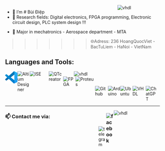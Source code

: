 <img align="right" alt="vhdl" width="138px" src="https://img6.thuthuatphanmem.vn/uploads/2022/03/04/anh-dong-xin-chao-powerpoint-dep-cho-thuyet-trinh_021856460.gif" />

- 👋 I’m # Bùi Điệp
- 👀 Research fields: Digital electronics, FPGA programming, Electronic circuit design, PLC system design !!!

+ 🌱 Major in mechatronics - Aerospace department - MTA
>>>>>>> 🌐Adress: 236 HoangQuocViet - BacTuLiem - HaNoi - VietNam
<!-- Bui-Diep/Bui-Diep is a ✨ special ✨ repository because its `README.md` (this file) appears on your GitHub profile.
You can click the Preview link to take a look at your changes. -->

<!-- <table>
<tr>
  <td width="60%">
    <img align="right" alt="vhdl" width="250px" src="https://user-images.githubusercontent.com/102669394/217030431-47038250-3124-4893-bd5a-2b96d5e982d7.jpg" />
  </td>
  <td width="30%">
  <img align="right" alt="vhdl" width="138px" src="https://img6.thuthuatphanmem.vn/uploads/2022/03/04/anh-dong-xin-chao-powerpoint-dep-cho-thuyet-trinh_021856460.gif" />
  </td>
<table> -->


## Languages and Tools:
[<img align="right" alt="vhdl" width="280px" src="https://user-images.githubusercontent.com/102669394/217030431-47038250-3124-4893-bd5a-2b96d5e982d7.jpg" />](https://github.com/Bui-Diep/FPGA_TOPIC)

<img align="left" alt="Visual Studio Code" width="40px" src="https://raw.githubusercontent.com/github/explore/80688e429a7d4ef2fca1e82350fe8e3517d3494d/topics/visual-studio-code/visual-studio-code.png" />
<img align="left" alt="Altium Designer" width="40px" src="https://images.g2crowd.com/uploads/product/image/large_detail/large_detail_55da269609bde6556a387629b0594314/altium-altium-designer.png" />
<img align="left" alt="ISE" width="62px" src="https://upload.wikimedia.org/wikipedia/en/0/0a/XilinxISE_DS_Logo.jpg" />
<img align="left" alt="QTcreator" width="47px" src="https://static-00.iconduck.com/assets.00/qtcreator-icon-512x478-bhacl6u3.png" />
<img align="left" alt="FPGA" width="40px" src="https://www.nettimelogic.com/resources/FpgaServices.png" />
<img align="left" alt="Proteus" width="64px" src="https://bk.ibxk.com.br/2021/11/16/16122106683201.jpg" />

<br /><br />

<img align="left" alt="Github" width="42px" src="https://png.pngitem.com/pimgs/s/128-1280162_github-logo-png-cat-transparent-png.png" />
<img align="left" alt="Arduino" width="40px" src="https://brandslogos.com/wp-content/uploads/images/large/arduino-logo-1.png" />
<img align="left" alt="Ubuntu" width="40px" src="https://w7.pngwing.com/pngs/884/578/png-transparent-square-red-and-white-logo-illustration-orange-apps-start-here-ubuntu-orange-linux-unity-thumbnail.png" />
<img align="left" alt="VHDL" width="43px" src="https://vide-software.gallerycdn.vsassets.io/extensions/vide-software/v4pvhdlforprofessionals/1.6.0/1672692563810/Microsoft.VisualStudio.Services.Icons.Default" />
<img align="left" alt="ChatGPT" width="40px" src="https://brandlogovector.com/wp-content/uploads/2023/01/ChatGPT-Icon-Logo-PNG.png" />

<!--
<img align="left" alt="MongoDB" width="26px" src="https://raw.githubusercontent.com/github/explore/80688e429a7d4ef2fca1e82350fe8e3517d3494d/topics/mongodb/mongodb.png" /> -->
<br />
<br /><br />

---------
<img align="right" alt="vhdl" width="150px" src="https://24hstore.vn/upload_images/images/2019/11/14/anh-gif-1-min.gif" />

### 📫 Contact me via: [<img align="right" alt="facebook" width="25px" src="https://upload.wikimedia.org/wikipedia/commons/thumb/0/05/Facebook_Logo_%282019%29.png/1024px-Facebook_Logo_%282019%29.png" />](https://www.facebook.com/buidiep01)
[<img align="right" alt="telegram" width="25px" src="https://cdn3.iconfinder.com/data/icons/popular-services-brands-vol-2/512/telegram-512.png" />](https://t.me/buidiep01)

<br />
